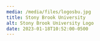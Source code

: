 ```yaml
---
media: /media/files/logosbu.jpg
title: Stony Brook University
alt: Stony Brook University Logo
date: 2023-01-18T10:52:00-0500
---
```

